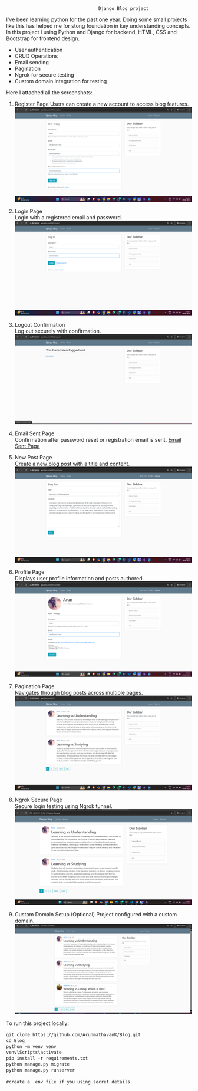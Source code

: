                                        Django Blog project
                                       
I've been learning python for the past one year. Doing some small projects like this has helped me for stong foundation in key understanding concepts. In this project I using Python and Django for backend, HTML, CSS and Bootstrap for frontend design. 

   -  User authentication
   -  CRUD Operations
   -  Email sending
   -  Pagination
   -  Ngrok for secure testing
   -  Custom domain integration for testing

Here I attached all the screenshots:

   1. Register Page
      Users can create a new account to access blog features.
      ![Register Page](images/register.png)

   2. Login Page  
      Login with a registered email and password.
      ![Login Page](images/login.png)
      
   3. Logout Confirmation  
      Log out securely with confirmation.
      ![Logout Page](images/logout.png)
 
   4. Email Sent Page  
      Confirmation after password reset or registration email is sent.
      [Email Sent Page](images/email_sent.png)
      
   5. New Post Page  
      Create a new blog post with a title and content.
      ![New Post Page](images/new_post.png)

   6. Profile Page  
      Displays user profile information and posts authored.
      ![Profile Page](images/profile.png)

   7. Pagination Page  
      Navigates through blog posts across multiple pages.
      ![Pagination Page](images/pagination.png)
      
   8. Ngrok Secure Page  
      Secure login testing using Ngrok tunnel.
      ![Ngrok Page](images/ngrok_secure.png)
      
   9. Custom Domain Setup (Optional)
      Project configured with a custom domain.
      ![Custom Domain](images/custom_domain.png)

To run this project locally:
```gitbash
git clone https://github.com/ArunmathavanK/Blog.git
cd Blog
python -m venv venv
venv\Scripts\activate
pip install -r requirements.txt
python manage.py migrate
python manage.py runserver

#create a .env file if you using secret details
